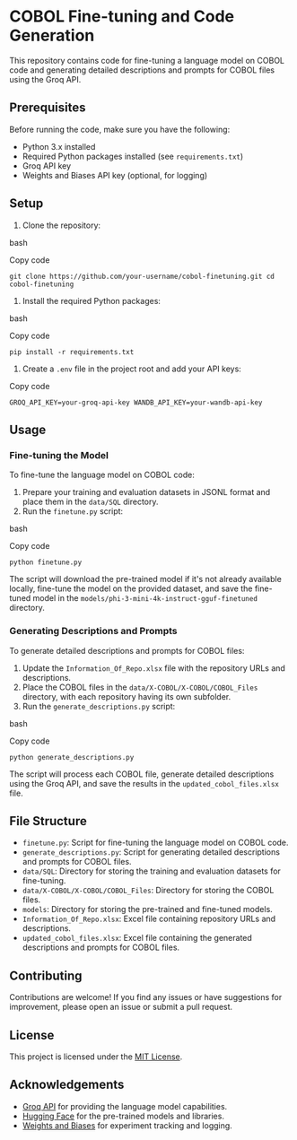 COBOL Fine-tuning and Code Generation
=====================================

This repository contains code for fine-tuning a language model on COBOL code and generating detailed descriptions and prompts for COBOL files using the Groq API.

Prerequisites
-------------

Before running the code, make sure you have the following:

-   Python 3.x installed
-   Required Python packages installed (see `requirements.txt`)
-   Groq API key
-   Weights and Biases API key (optional, for logging)

Setup
-----

1.  Clone the repository:

bash

Copy code

`git clone https://github.com/your-username/cobol-finetuning.git
cd cobol-finetuning`

1.  Install the required Python packages:

bash

Copy code

`pip install -r requirements.txt`

1.  Create a `.env` file in the project root and add your API keys:

Copy code

`GROQ_API_KEY=your-groq-api-key
WANDB_API_KEY=your-wandb-api-key`

Usage
-----

### Fine-tuning the Model

To fine-tune the language model on COBOL code:

1.  Prepare your training and evaluation datasets in JSONL format and place them in the `data/SQL` directory.
2.  Run the `finetune.py` script:

bash

Copy code

`python finetune.py`

The script will download the pre-trained model if it's not already available locally, fine-tune the model on the provided dataset, and save the fine-tuned model in the `models/phi-3-mini-4k-instruct-gguf-finetuned` directory.

### Generating Descriptions and Prompts

To generate detailed descriptions and prompts for COBOL files:

1.  Update the `Information_Of_Repo.xlsx` file with the repository URLs and descriptions.
2.  Place the COBOL files in the `data/X-COBOL/X-COBOL/COBOL_Files` directory, with each repository having its own subfolder.
3.  Run the `generate_descriptions.py` script:

bash

Copy code

`python generate_descriptions.py`

The script will process each COBOL file, generate detailed descriptions using the Groq API, and save the results in the `updated_cobol_files.xlsx` file.

File Structure
--------------

-   `finetune.py`: Script for fine-tuning the language model on COBOL code.
-   `generate_descriptions.py`: Script for generating detailed descriptions and prompts for COBOL files.
-   `data/SQL`: Directory for storing the training and evaluation datasets for fine-tuning.
-   `data/X-COBOL/X-COBOL/COBOL_Files`: Directory for storing the COBOL files.
-   `models`: Directory for storing the pre-trained and fine-tuned models.
-   `Information_Of_Repo.xlsx`: Excel file containing repository URLs and descriptions.
-   `updated_cobol_files.xlsx`: Excel file containing the generated descriptions and prompts for COBOL files.

Contributing
------------

Contributions are welcome! If you find any issues or have suggestions for improvement, please open an issue or submit a pull request.

License
-------

This project is licensed under the [MIT License](LICENSE).

Acknowledgements
----------------

-   [Groq API](https://www.groq.com/) for providing the language model capabilities.
-   [Hugging Face](https://huggingface.co/) for the pre-trained models and libraries.
-   [Weights and Biases](https://wandb.ai/) for experiment tracking and logging.
